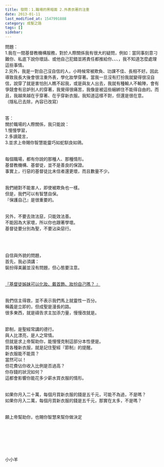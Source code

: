 ```yaml
---
title: 發問：1.職場的黑暗面 2.外表衣著的注重
date: 2013-01-11
last_modified_at: 1547991888
category: 成聖之路
tags: []
sidebar: 
---
```


<p>問題：<br/>1.我在一間基督教機構服務，對於人際關係我有很大的疑問，例如：當同事刻意刁難你、私底下說你壞話、或他自己犯錯並將責任都推給你、、、，我不知道怎麼處理這些事情。<br/>2.另外，我是一對自己沒自信的人，小時候常被欺負、功課不佳、長相不好。因此導致我長大後會很注重外表，學化妝學穿著。當我一旦沒有打扮我就變得很沒自信，說穿了就是害怕別人瞧不起我，或是與友人出去，我就有種輸人不輸陣，會有爭競會有忌妒別人的穿著，我覺得很痛苦，我像是被這些綑綁住不能得自由的。而且，我越來越在乎穿著、在乎穿新衣服。我知道這樣不對，但還是很在意。<br/>（隱私已去除，內容已改寫）<br/><br/><!--more--><br/>答：<br/>關於職場的人際關係，我只能說：<br/>1.慢慢學習，<br/>2.多讀箴言，<br/>3.並求上帝賜你智慧能靈巧如蛇馴良如鴿。<br/> <br/><br/>每個職場，都有你說的那種人、那種情形。<br/>基督教機構、基督徒，並不是善良的保證。<br/>事實上，行惡的基督徒比未信者還更壞，而且數量不少。<br/> <br/><br/>我們絕對不能害人，即使被欺負也一樣。<br/>但是，我們可以有智慧自保。<br/>『保護自己』是很重要的。<br/> <br/><br/>另外，不要去效法惡，只能效法善。<br/>不能因為大家壞，所以你也跟著學壞。<br/>基督徒要分別為聖，不要沾染惡行。<br/><br/> <br/><br/><br/>自信與外貌的問題，<br/>首先，我必須講：<br/>裝扮得美麗並沒有問題，但心態要注意。<br/> <br/><br/><a href="/posts/269194696">『基督徒姊妹可以化妝、戴首飾、妝扮自己嗎？ 』</a><br/> <br/><br/>我們信主得救，並不表示我們馬上就靈性一百分。<br/>稱義是立即的，但成聖是漫長的路。<br/>很多東西，就是禱告求主加添力量，慢慢改就是。<br/> <br/><br/>節制，是聖經常講的德行。<br/>與人比漂亮，是人之常情。<br/>但就是求上帝幫助你，能慢慢克制這部分本性便是。<br/>買各種新衣服，就是記住聖經『節制』的提醒。<br/>新衣服能不能買？<br/>當然可以！<br/>但花費佔你收入比例是否過高？<br/>你存錢的狀況如何？<br/>這都會影響你能花多少薪水買衣服的情形。<br/> <br/><br/>如果你月入二十萬，每個月買新衣服的錢是五千元，可能不為過，不是嗎？<br/>如果你月入二萬，每個月買新衣服的錢是五千元，那實在太多，不是嗎？<br/> <br/> <br/>願上帝幫助你，也賜你智慧來幫你做決定<br/><br/><br/><br/><br/><br/><br/><br/>小小羊<br/><br/><br/><br/><br/><br/><br/>
</p>
